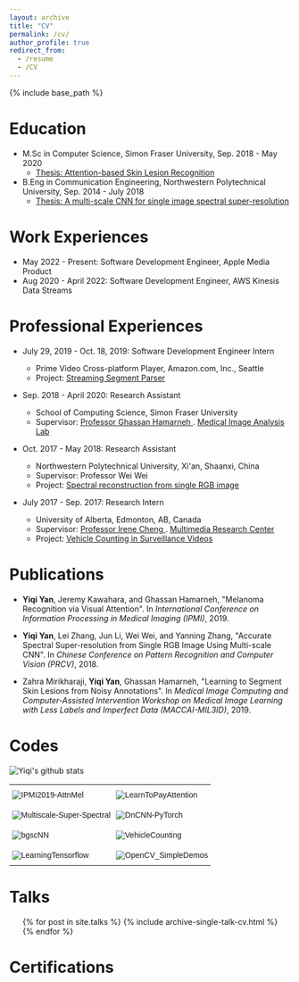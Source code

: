```yaml
---
layout: archive
title: "CV"
permalink: /cv/
author_profile: true
redirect_from:
  - /resume
  - /CV
---
```


{% include base_path %}

Education
======
* M.Sc in Computer Science, Simon  Fraser University, Sep. 2018 - May 2020  
  * [ <u>Thesis: Attention-based Skin Lesion Recognition</u>](/files/Master-Thesis.pdf)  
* B.Eng in Communication Engineering, Northwestern Polytechnical University, Sep. 2014 - July 2018  
  * [ <u>Thesis: A multi-scale CNN for single image spectral super-resolution</u>](/files/Bachelor-Thesis.pdf)  

Work Experiences
======
* May 2022 - Present: Software Development Engineer, Apple Media Product
* Aug 2020 - April 2022: Software Development Engineer, AWS Kinesis Data Streams

Professional Experiences
======
* July 29, 2019 - Oct. 18, 2019: Software Development Engineer Intern
  * Prime Video Cross-platform Player, Amazon.com, Inc., Seattle
  * Project: [<u>Streaming Segment Parser</u>](https://saoyan.github.io/posts/2019/10/14)

* Sep. 2018 - April 2020: Research Assistant  
  * School of Computing Science, Simon Fraser University  
  * Supervisor: [ <u>Professor Ghassan Hamarneh</u> ](https://sites.google.com/view/hamarneh-research/ghassans-bio). [ <u>Medical Image Analysis Lab</u> ](https://sites.google.com/view/hamarneh-research/home)  

* Oct. 2017 - May 2018: Research Assistant  
  * Northwestern Polytechnical University, Xi'an, Shaanxi, China
  * Supervisor: Professor Wei Wei
  * Project: [<u>Spectral reconstruction from single RGB image</u>](https://saoyan.github.io/posts/2018/06/09)

* July 2017 - Sep. 2017: Research Intern
  * University of Alberta, Edmonton, AB, Canada
  * Supervisor: [ <u>Professor Irene Cheng</u> ](https://webdocs.cs.ualberta.ca/~lin/). [ <u>Multimedia Research Center</u> ](http://crome.cs.ualberta.ca/mrc/index.php)
  * Project: [<u>Vehicle Counting in Surveillance Videos</u>](https://saoyan.github.io/posts/2017/11/20)

Publications
======
* <b>Yiqi Yan</b>, Jeremy Kawahara, and Ghassan Hamarneh, "Melanoma Recognition via Visual Attention". In <i>International Conference on Information Processing in Medical Imaging (IPMI)</i>, 2019.  

* <b>Yiqi Yan</b>, Lei Zhang, Jun Li, Wei Wei, and Yanning Zhang, "Accurate Spectral Super-resolution from Single RGB Image Using Multi-scale CNN". In <i>Chinese Conference on Pattern Recognition and Computer Vision (PRCV)</i>, 2018.

* Zahra Mirikharaji, <b>Yiqi Yan</b>, Ghassan Hamarneh, "Learning to Segment Skin Lesions from Noisy Annotations". In <i>Medical Image Computing and Computer-Assisted Intervention Workshop on Medical Image Learning with Less Labels and Imperfect Data (MACCAI-MIL3ID)</i>, 2019.

Codes
======
![Yiqi's github stats](https://github-readme-stats.vercel.app/api?username=SaoYan&theme=nord&show_icons=true&count_private=true&include_all_commits=true&custom_title=Ta-da%21&hide_border=true)  

<style type="text/css">
.tg  {border:none;border-collapse:collapse;border-spacing:0;}
.tg th{border-style:solid;border-width:0px;font-family:Arial, sans-serif;font-size:14px;font-weight:normal;
  overflow:hidden;padding:10px 5px;word-break:normal;}
.tg .tg-0lax{text-align:left;vertical-align:top}
</style>
<table class="tg">
<tbody>
  <tr>
    <th class="tg-0lax">
      <img src="https://github-readme-stats.vercel.app/api/pin/?username=SaoYan&repo=IPMI2019-AttnMel&theme=nord&show_owner=true&hide_border=true" alt="IPMI2019-AttnMel">
    </th>
    <th class="tg-0lax">
      <img src="https://github-readme-stats.vercel.app/api/pin/?username=SaoYan&repo=LearnToPayAttention&theme=nord&show_owner=true&hide_border=true" alt="LearnToPayAttention">
    </th>
  </tr>
  <tr>
    <th class="tg-0lax">
      <img src="https://github-readme-stats.vercel.app/api/pin/?username=SaoYan&repo=Multiscale-Super-Spectral&theme=nord&show_owner=true&hide_border=true" alt="Multiscale-Super-Spectral">
    </th>
    <th class="tg-0lax">
      <img src="https://github-readme-stats.vercel.app/api/pin/?username=SaoYan&repo=DnCNN-PyTorch&theme=nord&show_owner=true&hide_border=true" alt="DnCNN-PyTorch">
    </th>
  </tr>
  <tr>
    <th class="tg-0lax">
      <img src="https://github-readme-stats.vercel.app/api/pin/?username=SaoYan&repo=bgscNN&theme=nord&show_owner=true&hide_border=true" alt="bgscNN">
    </th>
    <th class="tg-0lax">
      <img src="https://github-readme-stats.vercel.app/api/pin/?username=SaoYan&repo=VehicleCounting&theme=nord&show_owner=true&hide_border=true" alt="VehicleCounting">
    </th>
  </tr>
  <tr>
    <th class="tg-0lax">
      <img src="https://github-readme-stats.vercel.app/api/pin/?username=SaoYan&repo=LearningTensorflow&theme=nord&show_owner=true&hide_border=true" alt="LearningTensorflow">
    </th>
    <th class="tg-0lax">
      <img src="https://github-readme-stats.vercel.app/api/pin/?username=SaoYan&repo=OpenCV_SimpleDemos&theme=nord&show_owner=true&hide_border=true" alt="OpenCV_SimpleDemos">
    </th>
  </tr>
</tbody>
</table>

Talks
======
<ul>
  {% for post in site.talks %}
    {% include archive-single-talk-cv.html %}
  {% endfor %}
</ul>

Certifications
======

<div data-iframe-width="150" data-iframe-height="270" data-share-badge-id="51234edf-c5ed-4d9c-b1e5-11906f019f75" data-share-badge-host="https://www.youracclaim.com"></div><script type="text/javascript" async src="//cdn.youracclaim.com/assets/utilities/embed.js"></script>